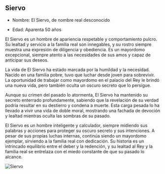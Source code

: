 ## Siervo 
* Nombre: El Siervo, de nombre real desconocido

* Edad: Aparenta 50 años

El Siervo es un hombre de apariencia respetable y comportamiento pulcro. Su lealtad y servicio a la familia real son innegables, y su rostro siempre muestra una expresión de diligencia y obediencia. Es un mayordomo excepcional, siempre atento a las necesidades de sus amos y capaz de anticipar sus deseos.

La vida de El Siervo ha estado marcada por la humildad y la necesidad. Nacido en una familia pobre, tuvo que luchar desde joven para sobrevivir. La oportunidad de trabajar como mayordomo en el palacio del Rey le brindó una nueva vida, pero también oculta un oscuro secreto que lo persigue.

Aunque su crimen del pasado lo atormenta, El Siervo ha mantenido su secreto enterrado profundamente, sabiendo que la revelación de su verdad podría resultar en su destierro y condena a muerte. Esta carga pesada lo ha llevado a vivir una vida de doble moral, mostrando una fachada de devoción y lealtad mientras oculta las sombras de su pasado.

El Siervo es un hombre inteligente y calculador, siempre midiendo sus palabras y acciones para proteger su oscuro secreto y sus intenciones. A pesar de sus propias luchas internas, continúa siendo un mayordomo ejemplar, sirviendo a la familia real con dedicación. Su historia es un intrincado equilibrio entre el deber y la redención, y su lealtad al Rey y la familia real se entrelaza con el miedo constante de que su pasado lo alcance.

![Siervo](https://github.com/Chipi9401/En-busca-del-principe-perdido/assets/123870922/37231b0d-c72c-4a99-8081-525ec12d59e5)
